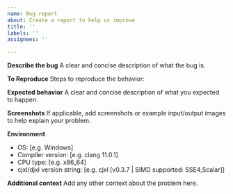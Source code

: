 ```yaml
---
name: Bug report
about: Create a report to help us improve
title: ''
labels: ''
assignees: ''

---
```


**Describe the bug**
A clear and concise description of what the bug is.

**To Reproduce**
Steps to reproduce the behavior:

**Expected behavior**
A clear and concise description of what you expected to happen.

**Screenshots**
If applicable, add screenshots or example input/output images to help explain your problem.

**Environment**
 - OS: [e.g. Windows]
 - Compiler version: [e.g. clang 11.0.1]
 - CPU type: [e.g. x86_64]
 - cjxl/djxl version string: [e.g. cjxl [v0.3.7 | SIMD supported: SSE4,Scalar]]

**Additional context**
Add any other context about the problem here.

<!--
Currently github does not allow uploading files that end in `.jxl`, but when you
rename them for example as `image.jxl.jpg`, it will be possible to upload them
and also view them in browsers that are configured to support it.

See https://github.com/orgs/github-community/discussions/18139
-->
